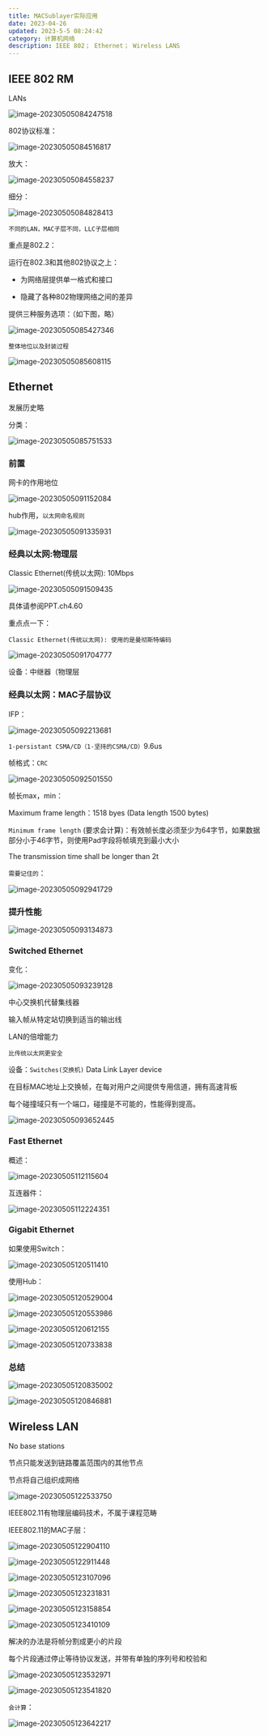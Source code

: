 ```yaml
---
title: MACSublayer实际应用
date: 2023-04-26
updated: 2023-5-5 08:24:42
category: 计算机网络
description: IEEE 802； Ethernet； Wireless LANS
---
```


##  IEEE 802 RM

LANs

![image-20230505084247518](https://cdn.jsdelivr.net/gh/gdlearncoding/blogImage@main/202305051248820.png)

802协议标准：

![image-20230505084516817](https://cdn.jsdelivr.net/gh/gdlearncoding/blogImage@main/202305051248821.png)

放大：

![image-20230505084558237](https://cdn.jsdelivr.net/gh/gdlearncoding/blogImage@main/202305051248822.png)

细分：

![image-20230505084828413](https://cdn.jsdelivr.net/gh/gdlearncoding/blogImage@main/202305051248823.png)

`不同的LAN，MAC子层不同，LLC子层相同`

重点是802.2：

运行在802.3和其他802协议之上：

- 为网络层提供单一格式和接口

- 隐藏了各种802物理网络之间的差异

提供三种服务选项：（如下图，略）

![image-20230505085427346](https://cdn.jsdelivr.net/gh/gdlearncoding/blogImage@main/202305051248824.png)



`整体地位以及封装过程`

![image-20230505085608115](https://cdn.jsdelivr.net/gh/gdlearncoding/blogImage@main/202305051248825.png)

## Ethernet

发展历史略

分类：

![image-20230505085751533](https://cdn.jsdelivr.net/gh/gdlearncoding/blogImage@main/202305051248826.png)

### 前置

网卡的作用地位

![image-20230505091152084](https://cdn.jsdelivr.net/gh/gdlearncoding/blogImage@main/202305051248827.png)

hub作用，`以太网命名规则`

![image-20230505091335931](https://cdn.jsdelivr.net/gh/gdlearncoding/blogImage@main/202305051248828.png)



### 经典以太网:物理层

Classic Ethernet(传统以太网): 10Mbps

![image-20230505091509435](https://cdn.jsdelivr.net/gh/gdlearncoding/blogImage@main/202305051248829.png)

具体请参阅PPT.ch4.60

重点点一下：

`Classic Ethernet(传统以太网): 使用的是曼彻斯特编码`

![image-20230505091704777](https://cdn.jsdelivr.net/gh/gdlearncoding/blogImage@main/202305051248830.png)

设备：中继器（物理层



### 经典以太网：MAC子层协议

IFP：

![image-20230505092213681](https://cdn.jsdelivr.net/gh/gdlearncoding/blogImage@main/202305051248831.png)

`1-persistant CSMA/CD（1-坚持的CSMA/CD）`9.6us

帧格式：`CRC`

![image-20230505092501550](https://cdn.jsdelivr.net/gh/gdlearncoding/blogImage@main/202305051248832.png)

帧长max，min：

Maximum frame length：1518 byes (Data length 1500 bytes)

`Minimum frame length` (要求会计算)：有效帧长度必须至少为64字节，如果数据部分小于46字节，则使用Pad字段将帧填充到最小大小

The transmission time shall be longer than 2t

`需要记住的`：

![image-20230505092941729](https://cdn.jsdelivr.net/gh/gdlearncoding/blogImage@main/202305051248833.png)

### 提升性能

![image-20230505093134873](https://cdn.jsdelivr.net/gh/gdlearncoding/blogImage@main/202305051248834.png)

### Switched Ethernet

变化：

![image-20230505093239128](https://cdn.jsdelivr.net/gh/gdlearncoding/blogImage@main/202305051248835.png)

中心交换机代替集线器

输入帧从特定站切换到适当的输出线

LAN的倍增能力

`比传统以太网更安全`



设备：`Switches(交换机)`  Data Link Layer device

在目标MAC地址上交换帧，在每对用户之间提供专用信道，拥有高速背板

每个碰撞域只有一个端口，碰撞是不可能的，性能得到提高。

![image-20230505093652445](https://cdn.jsdelivr.net/gh/gdlearncoding/blogImage@main/202305051248836.png)

### Fast Ethernet

概述：

![image-20230505112115604](https://cdn.jsdelivr.net/gh/gdlearncoding/blogImage@main/202305051248837.png)

互连器件：

![image-20230505112224351](https://cdn.jsdelivr.net/gh/gdlearncoding/blogImage@main/202305051248838.png)

### Gigabit Ethernet

如果使用Switch：

![image-20230505120511410](https://cdn.jsdelivr.net/gh/gdlearncoding/blogImage@main/202305051248839.png)

使用Hub：

![image-20230505120529004](https://cdn.jsdelivr.net/gh/gdlearncoding/blogImage@main/202305051248840.png)

![image-20230505120553986](https://cdn.jsdelivr.net/gh/gdlearncoding/blogImage@main/202305051248841.png)

![image-20230505120612155](https://cdn.jsdelivr.net/gh/gdlearncoding/blogImage@main/202305051248842.png)

![image-20230505120733838](https://cdn.jsdelivr.net/gh/gdlearncoding/blogImage@main/202305051248844.png)

### 总结

![image-20230505120835002](https://cdn.jsdelivr.net/gh/gdlearncoding/blogImage@main/202305051248845.png)

![image-20230505120846881](https://cdn.jsdelivr.net/gh/gdlearncoding/blogImage@main/202305051248846.png)

## Wireless LAN

No base stations

节点只能发送到链路覆盖范围内的其他节点

节点将自己组织成网络

![image-20230505122533750](https://cdn.jsdelivr.net/gh/gdlearncoding/blogImage@main/202305051248847.png)

IEEE802.11有物理层编码技术，不属于课程范畴

IEEE802.11的MAC子层：

![image-20230505122904110](https://cdn.jsdelivr.net/gh/gdlearncoding/blogImage@main/202305051248848.png)

![image-20230505122911448](https://cdn.jsdelivr.net/gh/gdlearncoding/blogImage@main/202305051248849.png)

![image-20230505123107096](https://cdn.jsdelivr.net/gh/gdlearncoding/blogImage@main/202305051248850.png)

![image-20230505123231831](https://cdn.jsdelivr.net/gh/gdlearncoding/blogImage@main/202305051248851.png)

![image-20230505123158854](https://cdn.jsdelivr.net/gh/gdlearncoding/blogImage@main/202305051248852.png)

![image-20230505123410109](https://cdn.jsdelivr.net/gh/gdlearncoding/blogImage@main/202305051248853.png)

解决的办法是将帧分割成更小的片段

每个片段通过停止等待协议发送，并带有单独的序列号和校验和

![image-20230505123532971](https://cdn.jsdelivr.net/gh/gdlearncoding/blogImage@main/202305051248854.png)

![image-20230505123541820](https://cdn.jsdelivr.net/gh/gdlearncoding/blogImage@main/202305051248855.png)

`会计算`：

![image-20230505123642217](https://cdn.jsdelivr.net/gh/gdlearncoding/blogImage@main/202305051248856.png)
